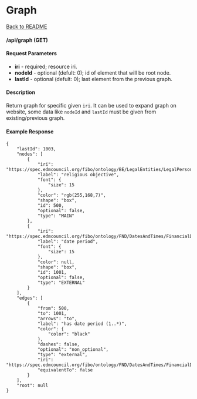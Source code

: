 # Graph

 [Back to README](./README.md)

#### /api/graph (GET)

#### Request Parameters
- **iri** - required; resource iri.
- **nodeId** - optional (defult: 0); id of element that will be root node. 
- **lastId** - optional (defult: 0); last element from the previous graph.

#### Description
  Return graph for specific given `iri`. It can be used to expand graph on website, some data like `nodeId` and `lastId` must be given from existing/previous graph.

#### Example Response
```
{
    "lastId": 1003,
    "nodes": [
        {
            "iri": "https://spec.edmcouncil.org/fibo/ontology/BE/LegalEntities/LegalPersons/ReligiousObjective",
            "label": "religious objective",
            "font": {
                "size": 15
            },
            "color": "rgb(255,168,7)",
            "shape": "box",
            "id": 500,
            "optional": false,
            "type": "MAIN"
        },
        {
            "iri": "https://spec.edmcouncil.org/fibo/ontology/FND/DatesAndTimes/FinancialDates/DatePeriod",
            "label": "date period",
            "font": {
                "size": 15
            },
            "color": null,
            "shape": "box",
            "id": 1001,
            "optional": false,
            "type": "EXTERNAL"
        }
    ],
    "edges": [
        {
            "from": 500,
            "to": 1001,
            "arrows": "to",
            "label": "has date period (1..*)",
            "color": {
                "color": "black"
            },
            "dashes": false,
            "optional": "non_optional",
            "type": "external",
            "iri": "https://spec.edmcouncil.org/fibo/ontology/FND/DatesAndTimes/FinancialDates/hasDatePeriod",
            "equivalentTo": false
        }
    ],
    "root": null
}
```